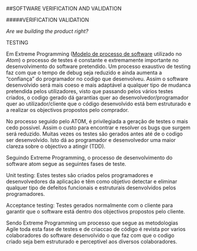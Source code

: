 ##SOFTWARE VERIFICATION AND VALIDATION


#####VERIFICATION                                                      VALIDATION

*Are we building the product right?*

TESTING


Em Extreme Programming ([Modelo de processo de software](https://github.com/DiogoXRP/atom/blob/master/ESOF-docs/SoftwareProcessModel.md) utilizado no *Atom*) o processo de testes é constante e extremamente importante no desenvolvimento do software pretendido. Um processo exaustivo de testing faz com que o tempo de debug seja reduzido e ainda aumenta a “confiança” do programador no codigo que desenvolveu. Assim o software desenvolvido será mais coeso e mais adaptável a qualquer tipo de mudanca pretendida pelos utilizadores, visto que passando pelos vários testes criados, o codigo gerado dá garantias quer ao desenvolvedor/programador quer ao utilizador/cliente que o código desenvolvido está bem estruturado e a realizar os objectivos propostos pelo comprador. 

No processo seguido pelo ATOM, é privilegiada a geração de testes o mais cedo possivel. Assim o custo para encontrar e resolver os bugs que surgem será reduzido.
Muitas vezes os testes são gerados antes até de o codigo ser desenvolvido. Isto dá ao programador e desenvolvedor uma maior clareza sobre o objectivo a atingir (TDD). 


Seguindo Extreme Programming, o processo de desenvolvimento do software atom segue as seguintes fases de teste.

Unit testing:
Estes testes são criados pelos programadores e desenvolvedores da aplicação e  têm como objetivo detectar e eliminar qualquer tipo de defeitos funcionais e estruturais desenvolvidos pelos programadores.

Acceptance testing:
Testes gerados normalmente com o cliente para garantir que o software está dentro dos objectivos propostos pelo cliente.

Sendo Extreme Programming um processo que segue as metodologias Agile toda esta fase de testes e de criaccao de código é revista por varios colaboradores do software desenvolvido o que faz com que o codigo criado seja bem estruturado e perceptivel aos diversos colaboradores.
